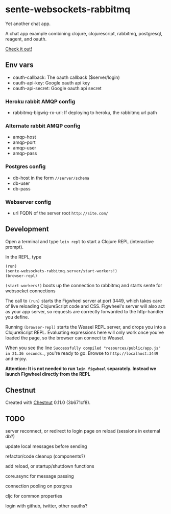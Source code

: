# sente-websockets-rabbitmq

Yet another chat app.

A chat app example combining clojure, clojurescript, rabbitmq, postgresql, reagent, and oauth.

[Check it out!](https://sente-websockets-rabbitmq.herokuapp.com)

## Env vars

* oauth-callback: The oauth callback ($server/login)
* oauth-api-key: Google oauth api key
* oauth-api-secret: Google oauth api secret

### Heroku rabbit AMQP config

* rabbitmq-bigwig-rx-url: If deploying to heroku, the rabbitmq url path

### Alternate rabbit AMQP config

* amqp-host
* amqp-port
* amqp-user
* amqp-pass

### Postgres config

* db-host in the form `//server/schema`
* db-user
* db-pass

### Webserver config

* url FQDN of the server root `http://site.com/`

## Development

Open a terminal and type `lein repl` to start a Clojure REPL
(interactive prompt).

In the REPL, type

```clojure
(run)
(sente-websockets-rabbitmq.server/start-workers!)
(browser-repl)
```

`(start-workers!)` boots up the connection to rabbitmq and starts sente for websocket connections

The call to `(run)` starts the Figwheel server at port 3449, which takes care of
live reloading ClojureScript code and CSS. Figwheel's server will also act as
your app server, so requests are correctly forwarded to the http-handler you
define.

Running `(browser-repl)` starts the Weasel REPL server, and drops you into a
ClojureScript REPL. Evaluating expressions here will only work once you've
loaded the page, so the browser can connect to Weasel.

When you see the line `Successfully compiled "resources/public/app.js" in 21.36
seconds.`, you're ready to go. Browse to `http://localhost:3449` and enjoy.

**Attention: It is not needed to run `lein figwheel` separately. Instead we
launch Figwheel directly from the REPL**

## Chestnut

Created with [Chestnut](http://plexus.github.io/chestnut/) 0.11.0 (3b671cf8).

## TODO

server reconnect, or redirect to login page on reload (sessions in external db?)

update local messages before sending

refactor/code cleanup (components?)

add reload, or startup/shutdown functions

core.async for message passing

connection pooling on postgres

cljc for common properties

login with github, twitter, other oauths?
